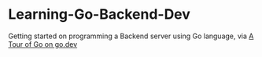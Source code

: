 # Learning-Go-Backend-Dev

Getting started on programming a Backend server using Go language, via [A Tour of Go on go.dev](https://go.dev/tour/welcome/1)
